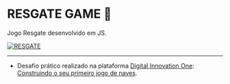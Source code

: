 #  RESGATE GAME  :helicopter:

  Jogo Resgate desenvolvido em JS.

[![RESGATE](https://i.imgur.com/BS3YReH.jpg)](https://resgate.netlify.app/)

------------

- Desafio prático realizado na plataforma [Digital Innovation One](https://web.digitalinnovation.one/home "Digital Innovation One"): [Construindo o seu primeiro jogo de naves](https://web.digitalinnovation.one/lab/construindo-o-seu-primeiro-jogo-de-naves/learning/9b0a44f2-ba17-49fc-ab1e-8658bd5861c7").
